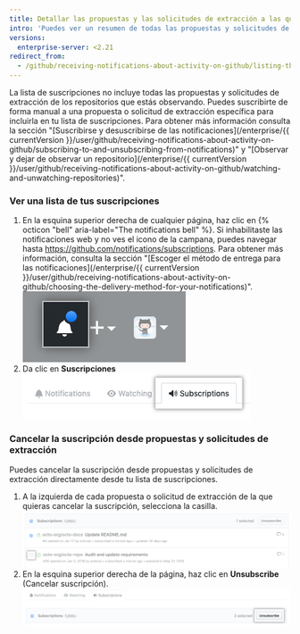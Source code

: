 ```yaml
---
title: Detallar las propuestas y las solicitudes de extracción a las que estás suscrito
intro: 'Puedes ver un resumen de todas las propuestas y solicitudes de extracción a las que estás suscrito. Esto simplifica la navegación hacia las conversaciones que te interesan, pero sobre las que no has recibido notificaciones recientes.'
versions:
  enterprise-server: <2.21
redirect_from:
  - /github/receiving-notifications-about-activity-on-github/listing-the-issues-and-pull-requests-youre-subscribed-to
---
```

La lista de suscripciones no incluye todas las propuestas y solicitudes de extracción de los repositorios que estás observando. Puedes suscribirte de forma manual a una propuesta o solicitud de extracción específica para incluirla en tu lista de suscripciones. Para obtener más información consulta la sección "[Suscribirse y desuscribirse de las notificaciones](/enterprise/{{ currentVersion }}/user/github/receiving-notifications-about-activity-on-github/subscribing-to-and-unsubscribing-from-notifications)" y "[Observar y dejar de observar un repositorio](/enterprise/{{ currentVersion }}/user/github/receiving-notifications-about-activity-on-github/watching-and-unwatching-repositories)".

### Ver una lista de tus suscripciones

1. En la esquina superior derecha de cualquier página, haz clic en {% octicon "bell" aria-label="The notifications bell" %}. Si inhabilitaste las notificaciones web y no ves el icono de la campana, puedes navegar hasta <https://github.com/notifications/subscriptions>. Para obtener más información, consulta la sección "[Escoger el método de entrega para las notificaciones](/enterprise/{{ currentVersion }}/user/github/receiving-notifications-about-activity-on-github/choosing-the-delivery-method-for-your-notifications)". ![Notificación que indica cualquier mensaje no leído](/assets/images/help/notifications/notifications_general_existence_indicator.png)
2. Da clic en **Suscripciones** ![Pestaña Subscriptions (Suscripciones)](/assets/images/help/notifications/subscriptions-tab.png)

### Cancelar la suscripción desde propuestas y solicitudes de extracción

Puedes cancelar la suscripción desde propuestas y solicitudes de extracción directamente desde tu lista de suscripciones.

1. A la izquierda de cada propuesta o solicitud de extracción de la que quieras cancelar la suscripción, selecciona la casilla. ![Casilla para cancelar la suscripción](/assets/images/help/notifications/unsubscribe-checkbox.png)
2. En la esquina superior derecha de la página, haz clic en **Unsubscribe** (Cancelar suscripción). ![Botón Unsubscribe (Cancelar suscripción)](/assets/images/help/notifications/unsubscribe-button.png)

